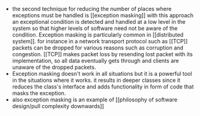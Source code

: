 - the second technique for reducing the number of places where exceptions must be handled is [[exception masking]] with this approach an exceptional condition is detected and handled at a low level in the system so that higher levels of software need not be aware of the condition. Exception masking is particularly common in [[distributed system]].  for instance in a network transport protocol such as [[TCP]] packets can be dropped for various reasons such as corruption and congestion. [[TCP]] makes packet loss by resending lost packet with its implementation, so all data eventually gets through and clients are unaware of the dropped packets.
- Exception masking doesn't work in all situations but it is a powerful tool in the situations where it works. it results in deeper classes since it reduces the class's interface and adds functionality in form of code that masks the exception.
- also exception masking is an example of [[philosophy of software design/pull complexity downwards]]